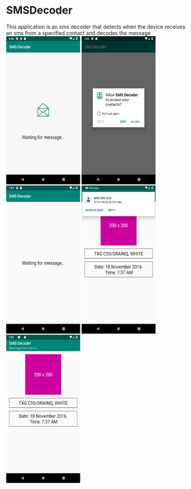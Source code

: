 # SMSDecoder
This application is an sms decoder that detects when the device receives an sms from a specified contact and decodes the message
<img src="screenshots/animation_video.gif" width="200" height="400">
<img src="screenshots/Screenshot_1556345088.png" width="200" height="400">
<img src="screenshots/Screenshot_1556345092.png" width="200" height="400">
<img src="screenshots/Screenshot_1556345108.png" width="200" height="400">
<img src="screenshots/Screenshot_1556345113.png" width="200" height="400">
